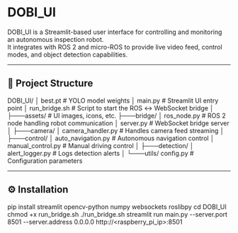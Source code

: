 # DOBI_UI

DOBI_UI is a Streamlit-based user interface for controlling and monitoring an autonomous inspection robot.  
It integrates with ROS 2 and micro-ROS to provide live video feed, control modes, and object detection capabilities.

---

## 📂 Project Structure
DOBI_UI/
│ best.pt # YOLO model weights
│ main.py # Streamlit UI entry point
│ run_bridge.sh # Script to start the ROS ↔ WebSocket bridge
│
├───assets/ # UI images, icons, etc.
├───bridge/
│ ros_node.py # ROS 2 node handling robot communication
│ server.py # WebSocket bridge server
│
├───camera/
│ camera_handler.py # Handles camera feed streaming
│
├───control/
│ auto_navigation.py # Autonomous navigation control
│ manual_control.py # Manual driving control
│
├───detection/
│ alert_logger.py # Logs detection alerts
│
└───utils/
config.py # Configuration parameters

---



## ⚙️ Installation

pip install streamlit opencv-python numpy websockets roslibpy
cd DOBI_UI
chmod +x run_bridge.sh
./run_bridge.sh
streamlit run main.py --server.port 8501 --server.address 0.0.0.0
http://<raspberry_pi_ip>:8501



